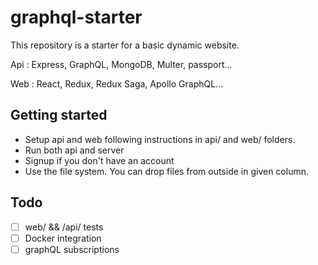 # graphql-starter

This repository is a starter for a basic dynamic website.

Api : Express, GraphQL, MongoDB, Multer, passport...

Web : React, Redux, Redux Saga, Apollo GraphQL...

## Getting started
- Setup api and web following instructions in api/ and web/ folders.
- Run both api and server
- Signup if you don't have an account
- Use the file system. You can drop files from outside in given column.

## Todo
- [ ] web/ && /api/ tests
- [ ] Docker integration
- [ ] graphQL subscriptions